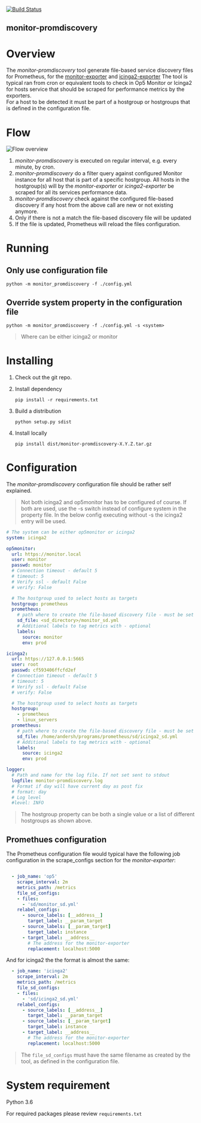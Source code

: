 [![Build Status](https://api.travis-ci.org/opsdis/monitor-promdiscovery.svg?branch=master)](https://api.travis-ci.org/opsdis/monitor-promdiscovery)

monitor-promdiscovery
------------------------

# Overview
The *monitor-promdiscovery* tool generate file-based service discovery files for Prometheus, for the [monitor-exporter](https://bitbucket.org/opsdis/monitor-exporter) 
and [icinga2-exporter](https://bitbucket.org/opsdis/icinga2-exporter)
The tool is typical ran from cron or equivalent tools to check in Op5 Monitor or Icinga2 for hosts service that should be scraped for performance metrics by the exporters.  
For a host to be detected it must be part of a hostgroup or hostgroups that is defined in the configuration file.

# Flow

![Flow overview](https://github.com/opsdis/monitor-promdiscovery/raw/master/doc/overview.png)

 1. *monitor-promdiscovery* is executed on regular interval, e.g. every minute, by cron.
 2. *monitor-promdiscovery* do a filter query against configured Monitor instance for all host that is part of a specific hostgroup. All hosts in the hostgroup(s) will by the 
 *monitor-exporter* or *icinga2-exporter* be scraped for all its services performance data. 
 3. *monitor-promdiscovery* check against the configured file-based discovery if any host from the above call are new or not existing anymore.
 4. Only if there is not a match the file-based discovery file will be updated
 5. If the file is updated, Prometheus will reload the files configuration.

# Running
## Only use configuration file 

	python -m monitor_promdiscovery -f ./config.yml

## Override system property in the configuration file 

	python -m monitor_promdiscovery -f ./config.yml -s <system>
	
> Where *<system>* can be either icinga2 or monitor
	
# Installing
1. Check out the git repo.
2. Install dependency
    
    `pip install -r requirements.txt`
     
3. Build a distribution 

    `python setup.py sdist`

4. Install locally
 
    `pip install dist/monitor-promdiscovery-X.Y.Z.tar.gz`
     


# Configuration
The *monitor-promdiscovery* configuration file should be rather self explained. 

>Not both icinga2 and op5monitor has to be configured of course. If both are used, use the -s switch instead of configure
>system in the property file. In the below config executing without -s <system> the icinga2 entry will be used.

```yaml
# The system can be either op5monitor or icinga2 
system: icinga2

op5monitor:  
  url: https://monitor.local  
  user: monitor  
  passwd: monitor  
  # Connection timeout - default 5
  # timeout: 5
  # Verify ssl - default False
  # verify: False

  # The hostgroup used to select hosts as targets  
  hostgroup: prometheus    
  prometheus:  
    # path where to create the file-based discovery file - must be set  
    sd_file: <sd_directory>/monitor_sd.yml  
    # Additional labels to tag metrics with - optional
    labels:  
      source: monitor  
      env: prod

icinga2:
  url: https://127.0.0.1:5665
  user: root
  passwd: cf593406ffcfd2ef
  # Connection timeout - default 5
  # timeout: 5
  # Verify ssl - default False
  # verify: False

  # The hostgroup used to select hosts as targets
  hostgroup: 
    - prometheus
    - linux_servers
  prometheus:
    # path where to create the file-based discovery file - must be set
    sd_file: /home/andersh/programs/prometheus/sd/icinga2_sd.yml
    # Additional labels to tag metrics with - optional
    labels:
      source: icinga2
      env: prod

logger:
  # Path and name for the log file. If not set sent to stdout
  logfile: monitor-promdiscovery.log
  # Format if day will have current day as post fix
  # format: day
  # Log level
  #level: INFO

``` 

> The hostgroup property can be both a single value or a list of different hostgroups as shown above.

## Promethues configuration
The Prometheus configuration file would typical have the following job configuration in the scrape_configs section for the *monitor-exporter*:  
```yaml

  - job_name: 'op5'
    scrape_interval: 2m
    metrics_path: /metrics
    file_sd_configs:
    - files:
      - 'sd/monitor_sd.yml'
    relabel_configs:
      - source_labels: [__address__]
        target_label: __param_target
      - source_labels: [__param_target]
        target_label: instance
      - target_label: __address__
        # The address for the monitor-exporter
        replacement: localhost:5000

```
And for icinga2 the the format is almost the same:
```yaml
  - job_name: 'icinga2'
    scrape_interval: 2m
    metrics_path: /metrics
    file_sd_configs:
    - files:
      - 'sd/icinga2_sd.yml'
    relabel_configs:
      - source_labels: [__address__]
        target_label: __param_target
      - source_labels: [__param_target]
        target_label: instance
      - target_label: __address__
        # The address for the monitor-exporter
        replacement: localhost:5000
```

> The `file_sd_configs` must have the same filename as created by the tool, as defined in the configuration file. 

# System requirement
Python 3.6

For required packages please review `requirements.txt`


